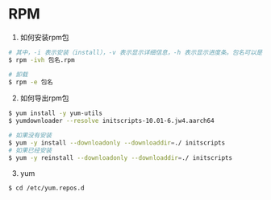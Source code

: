 # RPM

1. 如何安装rpm包

``` bash
# 其中，-i 表示安装（install），-v 表示显示详细信息，-h 表示显示进度条。包名可以是绝对路径或相对路径，可以自动补全
$ rpm -ivh 包名.rpm

# 卸载
$ rpm -e 包名
```

2. 如何导出rpm包

``` bash
$ yum install -y yum-utils
$ yumdownloader --resolve initscripts-10.01-6.jw4.aarch64
```

``` bash
# 如果没有安装
$ yum -y install --downloadonly --downloaddir=./ initscripts
# 如果已经安装
$ yum -y reinstall --downloadonly --downloaddir=./ initscripts
```

3. yum

``` bash
$ cd /etc/yum.repos.d
```